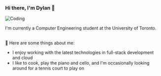 ### Hi there, I'm Dylan 👋

![Coding](https://github.com/user-attachments/assets/516d4a11-a2f4-4b71-8dcd-dc7b25bc0b89)



I'm currently a Computer Engineering student at the University of Toronto.
<br>
<br>

💬 Here are some things about me:
- I enjoy working with the latest technologies in full-stack development and cloud
- I like to cook, play the piano and cello, and I'm occasionally looking around for a tennis court to play on
<br>
<!--
**dylncheng/dylncheng** is a ✨ _special_ ✨ repository because its `README.md` (this file) appears on your GitHub profile.

Here are some ideas to get you started:

- 🔭 I’m currently working on ...
- 🌱 I’m currently learning ...
- 👯 I’m looking to collaborate on ...
- 🤔 I’m looking for help with ...
- 💬 Ask me about ...
- 📫 How to reach me: ...
- 😄 Pronouns: ...
- ⚡ Fun fact: ...

